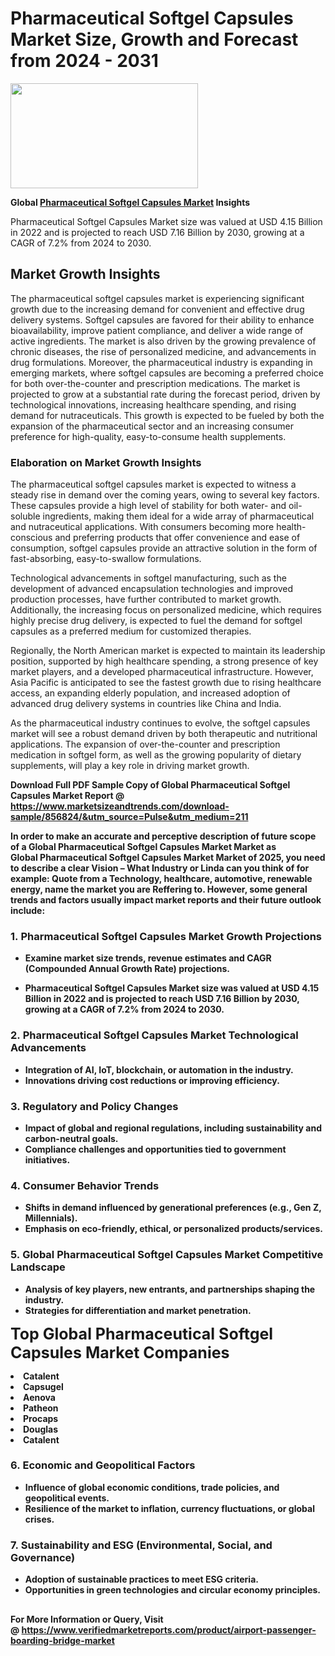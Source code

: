 <H1>Pharmaceutical Softgel Capsules Market Size, Growth and Forecast from 2024 - 2031</H1><img class="aligncenter size-medium wp-image-584254" src="https://thirdeyenews.in/wp-content/uploads/2024/09/Global-Market-Research-300x168.jpeg" alt="" width="300" height="168" /><p><strong>Global&nbsp;<a href="https://www.marketsizeandtrends.com/download-sample/856824/&amp;utm_source=Pulse&amp;utm_medium=211">Pharmaceutical Softgel Capsules Market</a> Insights</strong></p><p>Pharmaceutical Softgel Capsules Market size was valued at USD 4.15 Billion in 2022 and is projected to reach USD 7.16 Billion by 2030, growing at a CAGR of 7.2% from 2024 to 2030.</p><p><h2>Market Growth Insights</h2> <p>The pharmaceutical softgel capsules market is experiencing significant growth due to the increasing demand for convenient and effective drug delivery systems. Softgel capsules are favored for their ability to enhance bioavailability, improve patient compliance, and deliver a wide range of active ingredients. The market is also driven by the growing prevalence of chronic diseases, the rise of personalized medicine, and advancements in drug formulations. Moreover, the pharmaceutical industry is expanding in emerging markets, where softgel capsules are becoming a preferred choice for both over-the-counter and prescription medications. The market is projected to grow at a substantial rate during the forecast period, driven by technological innovations, increasing healthcare spending, and rising demand for nutraceuticals. This growth is expected to be fueled by both the expansion of the pharmaceutical sector and an increasing consumer preference for high-quality, easy-to-consume health supplements.</p> <p><strong></strong></p> <h3>Elaboration on Market Growth Insights</h3> <p>The pharmaceutical softgel capsules market is expected to witness a steady rise in demand over the coming years, owing to several key factors. These capsules provide a high level of stability for both water- and oil-soluble ingredients, making them ideal for a wide array of pharmaceutical and nutraceutical applications. With consumers becoming more health-conscious and preferring products that offer convenience and ease of consumption, softgel capsules provide an attractive solution in the form of fast-absorbing, easy-to-swallow formulations.</p> <p>Technological advancements in softgel manufacturing, such as the development of advanced encapsulation technologies and improved production processes, have further contributed to market growth. Additionally, the increasing focus on personalized medicine, which requires highly precise drug delivery, is expected to fuel the demand for softgel capsules as a preferred medium for customized therapies.</p> <p>Regionally, the North American market is expected to maintain its leadership position, supported by high healthcare spending, a strong presence of key market players, and a developed pharmaceutical infrastructure. However, Asia Pacific is anticipated to see the fastest growth due to rising healthcare access, an expanding elderly population, and increased adoption of advanced drug delivery systems in countries like China and India.</p> <p>As the pharmaceutical industry continues to evolve, the softgel capsules market will see a robust demand driven by both therapeutic and nutritional applications. The expansion of over-the-counter and prescription medication in softgel form, as well as the growing popularity of dietary supplements, will play a key role in driving market growth.</p> <p><strong></p><p><span class=""><strong>Download Full PDF Sample Copy of Global Pharmaceutical Softgel Capsules Market Report</strong> @ <a href="https://www.marketsizeandtrends.com/download-sample/856824/&amp;utm_source=Pulse&amp;utm_medium=211" target="_blank">https://www.marketsizeandtrends.com/download-sample/856824/&amp;utm_source=Pulse&amp;utm_medium=211</a></span></p><p>In order to make an accurate and perceptive description of future scope of a Global&nbsp;Pharmaceutical Softgel Capsules Market Market as Global&nbsp;Pharmaceutical Softgel Capsules Market Market of 2025, you need to describe a clear Vision &ndash; What Industry or Linda can you think of for example: Quote from a Technology, healthcare, automotive, renewable energy, name the market you are Reffering to. However, some general trends and factors usually impact market reports and their future outlook include:</p><h3>1.&nbsp;<strong>Pharmaceutical Softgel Capsules Market Growth Projections</strong></h3><ul><li>Examine market size trends, revenue estimates and CAGR (Compounded Annual Growth Rate) projections.</li><li><p>Pharmaceutical Softgel Capsules Market size was valued at USD 4.15 Billion in 2022 and is projected to reach USD 7.16 Billion by 2030, growing at a CAGR of 7.2% from 2024 to 2030.</p></li></ul><h3>2.&nbsp;<strong>Pharmaceutical Softgel Capsules Market Technological Advancements</strong></h3><ul><li>Integration of AI, IoT, blockchain, or automation in the industry.</li><li>Innovations driving cost reductions or improving efficiency.</li></ul><h3>3.&nbsp;<strong>Regulatory and Policy Changes</strong></h3><ul><li>Impact of global and regional regulations, including sustainability and carbon-neutral goals.</li><li>Compliance challenges and opportunities tied to government initiatives.</li></ul><h3>4.&nbsp;<strong>Consumer Behavior Trends</strong></h3><ul><li>Shifts in demand influenced by generational preferences (e.g., Gen Z, Millennials).</li><li>Emphasis on eco-friendly, ethical, or personalized products/services.</li></ul><h3>5.&nbsp;<strong>Global Pharmaceutical Softgel Capsules Market Competitive Landscape</strong></h3><ul><li>Analysis of key players, new entrants, and partnerships shaping the industry.</li><li>Strategies for differentiation and market penetration.</li></ul><p data-pm-slice="1 1 []"><span style="color: inherit; font-family: inherit; font-size: 25px;">Top Global Pharmaceutical Softgel Capsules Market Companies</span></p><div class="" data-test-id=""><p><li>Catalent</li><li> Capsugel</li><li> Aenova</li><li> Patheon</li><li> Procaps</li><li> Douglas</li><li> Catalent</li></p></div><h3>6.&nbsp;<strong>Economic and Geopolitical Factors</strong></h3><ul><li>Influence of global economic conditions, trade policies, and geopolitical events.</li><li>Resilience of the market to inflation, currency fluctuations, or global crises.</li></ul><h3>7.&nbsp;<strong>Sustainability and ESG (Environmental, Social, and Governance)</strong></h3><ul><li>Adoption of sustainable practices to meet ESG criteria.</li><li>Opportunities in green technologies and circular economy principles.</li></ul><h2><strong style="font-size: 14px;">For More Information or Query, Visit @&nbsp;</strong><a style="background-color: #ffffff; font-size: 14px;" href="https://www.marketsizeandtrends.com/report/pharmaceutical-softgel-capsules-market/" target="_blank">https://www.verifiedmarketreports.com/product/airport-passenger-boarding-bridge-market</a></h2>
